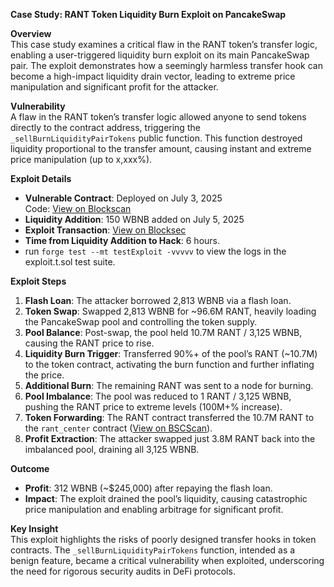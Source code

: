 **Case Study: RANT Token Liquidity Burn Exploit on PancakeSwap**

**Overview**  
This case study examines a critical flaw in the RANT token’s transfer logic, enabling a user-triggered liquidity burn exploit on its main PancakeSwap pair. The exploit demonstrates how a seemingly harmless transfer hook can become a high-impact liquidity drain vector, leading to extreme price manipulation and significant profit for the attacker.

**Vulnerability**  
A flaw in the RANT token’s transfer logic allowed anyone to send tokens directly to the contract address, triggering the `_sellBurnLiquidityPairTokens` public function. This function destroyed liquidity proportional to the transfer amount, causing instant and extreme price manipulation (up to x,xxx%).

**Exploit Details**

- **Vulnerable Contract**: Deployed on July 3, 2025  
  Code: [View on Blockscan](https://vscode.blockscan.com/56/0xc321ac21a07b3d593b269acdace69c3762ca2dd0)
- **Liquidity Addition**: 150 WBNB added on July 5, 2025
- **Exploit Transaction**: [View on Blocksec](https://app.blocksec.com/explorer/tx/bsc/0x2d9c1a00cf3d2fda268d0d11794ad2956774b156355e16441d6edb9a448e5a99?line=103)
- **Time from Liquidity Addition to Hack**: 6 hours.
- run `forge test --mt testExploit -vvvvv` to view the logs in the exploit.t.sol test suite.

**Exploit Steps**

1. **Flash Loan**: The attacker borrowed 2,813 WBNB via a flash loan.
2. **Token Swap**: Swapped 2,813 WBNB for ~96.6M RANT, heavily loading the PancakeSwap pool and controlling the token supply.
3. **Pool Balance**: Post-swap, the pool held 10.7M RANT / 3,125 WBNB, causing the RANT price to rise.
4. **Liquidity Burn Trigger**: Transferred 90%+ of the pool’s RANT (~10.7M) to the token contract, activating the burn function and further inflating the price.
5. **Additional Burn**: The remaining RANT was sent to a node for burning.
6. **Pool Imbalance**: The pool was reduced to 1 RANT / 3,125 WBNB, pushing the RANT price to extreme levels (100M+% increase).
7. **Token Forwarding**: The RANT contract transferred the 10.7M RANT to the `rant_center` contract ([View on BSCScan](https://bscscan.com/address/0x9adb8c52f0d845739fd3e035ed230f0d4cba785a)).
8. **Profit Extraction**: The attacker swapped just 3.8M RANT back into the imbalanced pool, draining all 3,125 WBNB.

**Outcome**

- **Profit**: 312 WBNB (~$245,000) after repaying the flash loan.
- **Impact**: The exploit drained the pool’s liquidity, causing catastrophic price manipulation and enabling arbitrage for significant profit.

**Key Insight**  
This exploit highlights the risks of poorly designed transfer hooks in token contracts. The `_sellBurnLiquidityPairTokens` function, intended as a benign feature, became a critical vulnerability when exploited, underscoring the need for rigorous security audits in DeFi protocols.
